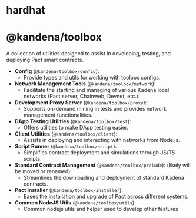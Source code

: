 # hardhat



# @kandena/toolbox

A collection of utilities designed to assist in developing, testing, and
deploying Pact smart contracts.

- **Config** (`@kandena/toolbox/config`):
  - Provide types and utils for working with toolbox configs.
- **Network Management Tools** (`@kandena/toolbox/network`):
  - Facilitate the starting and managing of various Kadena local networks (Pact
    server, Chainweb, Devnet, etc.).
- **Development Proxy Server** (`@kandena/toolbox/proxy`):
  - Supports on-demand mining in tests and provides network management
    functionalities.
- **DApp Testing Utilities** (`@kandena/toolbox/test`):
  - Offers utilities to make DApp testing easier.
- **Client Utilities** (`@kandena/toolbox/client`):
  - Assists in deploying and interacting with networks from Node.js.
- **Script Runner** (`@kandena/toolbox/script`):
  - Simplifies contract deployment and simulations through JS/TS scripts.
- **Standard Contract Management** (`@kandena/toolbox/prelude`): (likely will be
  moved or renamed)
  - Streamlines the downloading and deployment of standard Kadena contracts.
- **Pact Installer** (`@kandena/toolbox/installer`):
  - Eases the installation and upgrade of Pact across different systems.
- **Common NodeJS Utils** (`@kandena/toolbox/utils`):
  - Common nodejs utils and helper used to develop other features
